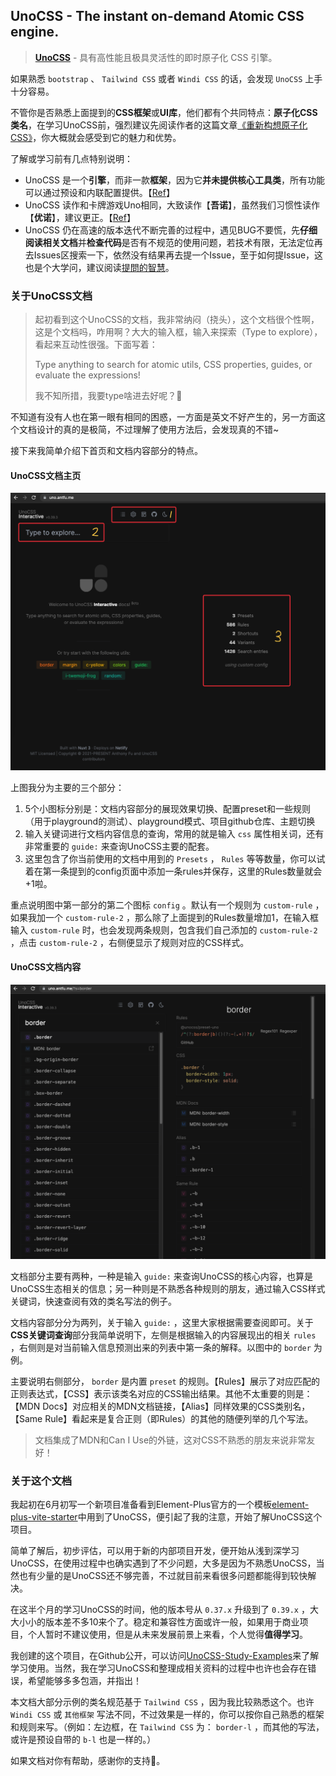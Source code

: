 ## UnoCSS - The instant on-demand Atomic CSS engine.

> [**UnoCSS**](https://github.com/unocss/unocss) - 具有高性能且极具灵活性的即时原子化 CSS 引擎。

如果熟悉 `bootstrap` 、 `Tailwind CSS` 或者 `Windi CSS` 的话，会发现 `UnoCSS` 上手十分容易。

不管你是否熟悉上面提到的**CSS框架**或**UI库**，他们都有个共同特点：**原子化CSS类名**，在学习UnoCSS前，强烈建议先阅读作者的这篇文章[《重新构想原子化 CSS》](https://antfu.me/posts/reimagine-atomic-css-zh)，你大概就会感受到它的魅力和优势。

了解或学习前有几点特别说明：

* UnoCSS 是一个**引擎**，而非一款**框架**，因为它**并未提供核心工具类**，所有功能可以通过预设和内联配置提供。【[Ref](https://antfu.me/posts/reimagine-atomic-css-zh#%E5%90%91%E4%BD%A0%E4%BB%8B%E7%BB%8D-unocss)】
* UnoCSS 读作和卡牌游戏Uno相同，大致读作【**吾诺**】，虽然我们习惯性读作【**优诺**】，建议更正。【[Ref](https://discord.com/channels/937808017016119440/937811334907723806/981899159546236978)】
* UnoCSS 仍在高速的版本迭代不断完善的过程中，遇见BUG不要慌，先**仔细阅读相关文档**并**检查代码**是否有不规范的使用问题，若技术有限，无法定位再去Issues区搜索一下，依然没有结果再去提一个Issue，至于如何提Issue，这也是个大学问，建议阅读[提問的智慧](https://github.com/ryanhanwu/How-To-Ask-Questions-The-Smart-Way)。

### 关于UnoCSS文档

> 起初看到这个UnoCSS的文档，我非常纳闷（挠头），这个文档很个性啊，这是个文档吗，咋用啊？大大的输入框，输入来探索（Type to explore），看起来互动性很强。下面写着：
>
> Type anything to search for atomic utils, CSS properties, guides, or evaluate the expressions!
>
> 我不知所措，我要type啥进去好呢？🤨

不知道有没有人也在第一眼有相同的困惑，一方面是英文不好产生的，另一方面这个文档设计的真的是极简，不过理解了使用方法后，会发现真的不错~

接下来我简单介绍下首页和文档内容部分的特点。

#### UnoCSS文档主页

![UnoCSS文档主页](/public/images/UnoCSS_Index.png)

上图我分为主要的三个部分：

1. 5个小图标分别是：文档内容部分的展现效果切换、配置preset和一些规则（用于playground的测试）、playground模式、项目github仓库、主题切换
2. 输入关键词进行文档内容信息的查询，常用的就是输入 `css` 属性相关词，还有非常重要的 `guide:` 来查询UnoCSS主要的配套。
3. 这里包含了你当前使用的文档中用到的 `Presets` ， `Rules` 等等数量，你可以试着在第一条提到的config页面中添加一条rules并保存，这里的Rules数量就会+1啦。

重点说明图中第一部分的第二个图标 `config` 。默认有一个规则为 `custom-rule` ，如果我加一个 `custom-rule-2` ，那么除了上面提到的Rules数量增加1，在输入框输入 `custom-rule` 时，也会发现两条规则，包含我们自己添加的 `custom-rule-2` ，点击 `custom-rule-2` ，右侧便显示了规则对应的CSS样式。

#### UnoCSS文档内容

![UnoCSS文档内容](/public/images/UnoCSS_Docs.png)

文档部分主要有两种，一种是输入 `guide:` 来查询UnoCSS的核心内容，也算是UnoCSS生态相关的信息；另一种则是不熟悉各种规则的朋友，通过输入CSS样式关键词，快速查阅有效的类名写法的例子。

文档内容部分分为两列，关于输入 `guide:` ，这里大家根据需要查阅即可。关于**CSS关键词查询**部分我简单说明下，左侧是根据输入的内容展现出的相关 `rules` ，右侧则是对当前输入信息预测出来的列表中第一条的解释。以图中的 `border` 为例。

主要说明右侧部分， `border` 是内置 `preset` 的规则。【Rules】展示了对应匹配的正则表达式，【CSS】表示该类名对应的CSS输出结果。其他不太重要的则是：【MDN Docs】对应相关的MDN文档链接，【Alias】同样效果的CSS类别名，【Same Rule】看起来是复合正则（即Rules）的其他的随便列举的几个写法。

> 文档集成了MDN和Can I Use的外链，这对CSS不熟悉的朋友来说非常友好！

### 关于这个文档

我起初在6月初写一个新项目准备看到Element-Plus官方的一个模板[element-plus-vite-starter](https://github.com/element-plus/element-plus-vite-starter)中用到了UnoCSS，便引起了我的注意，开始了解UnoCSS这个项目。

简单了解后，初步评估，可以用于新的内部项目开发，便开始从浅到深学习UnoCSS，在使用过程中也确实遇到了不少问题，大多是因为不熟悉UnoCSS，当然也有少量的是UnoCSS还不够完善，不过就目前来看很多问题都能得到较快解决。

在这半个月的学习UnoCSS的时间，他的版本号从 `0.37.x` 升级到了 `0.39.x` ，大大小小的版本差不多10来个了。稳定和兼容性方面或许一般，如果用于商业项目，个人暂时不建议使用，但是从未来发展前景上来看，个人觉得**值得学习**。

我创建的这个项目，在Github公开，可以访问[UnoCSS-Study-Examples](https://github.com/whidy/UnoCSS-Study-Examples)来了解学习使用。当然，我在学习UnoCSS和整理成相关资料的过程中也许也会存在错误，希望能够多多包涵，并指出！

本文档大部分示例的类名规范基于 `Tailwind CSS` ，因为我比较熟悉这个。也许 `Windi CSS` 或 `其他框架` 写法不同，不过效果是一样的，你可以按你自己熟悉的框架和规则来写。（例如：左边框，在 `Tailwind CSS` 为： `border-l` ，而其他的写法，或许是预设自带的 `b-l` 也是一样的。）

如果文档对你有帮助，感谢你的支持🥰。
